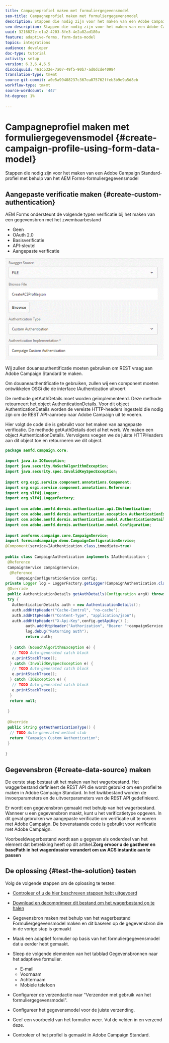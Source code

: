 ```yaml
---
title: Campagneprofiel maken met formuliergegevensmodel
seo-title: Campagneprofiel maken met formuliergegevensmodel
description: Stappen die nodig zijn voor het maken van een Adobe Campaign Standard-profiel met behulp van het AEM Forms-formuliergegevensmodel
seo-description: Stappen die nodig zijn voor het maken van een Adobe Campaign Standard-profiel met behulp van het AEM Forms-formuliergegevensmodel
uuid: 3216827e-e1a2-4203-8fe3-4e2a82ad180a
feature: adaptive-forms, form-data-model
topics: integrations
audience: developer
doc-type: tutorial
activity: setup
version: 6.3,6.4,6.5
discoiquuid: 461c532e-7a07-49f5-90b7-ad0dcde40984
translation-type: tm+mt
source-git-commit: a0e5a99408237c367ea075762ffeb3b9e9a5d8eb
workflow-type: tm+mt
source-wordcount: '447'
ht-degree: 1%

---
```



# Campagneprofiel maken met formuliergegevensmodel {#create-campaign-profile-using-form-data-model}

Stappen die nodig zijn voor het maken van een Adobe Campaign Standard-profiel met behulp van het AEM Forms-formuliergegevensmodel

## Aangepaste verificatie maken {#create-custom-authentication}

AEM Forms ondersteunt de volgende typen verificatie bij het maken van een gegevensbron met het zwembaarbestand

* Geen
* OAuth 2.0
* Basisverificatie
* API-sleutel
* Aangepaste verificatie

![campagne](assets/campaignfdm.gif)

Wij zullen douaneauthentificatie moeten gebruiken om REST vraag aan Adobe Campaign Standard te maken.

Om douaneauthentificatie te gebruiken, zullen wij een component moeten ontwikkelen OSGi die de interface IAuthentication uitvoert

De methode getAuthDetails moet worden geïmplementeerd. Deze methode retourneert het object AuthenticationDetails. Voor dit object AuthenticationDetails worden de vereiste HTTP-headers ingesteld die nodig zijn om de REST API-aanroep naar Adobe Campaign uit te voeren.

Hier volgt de code die is gebruikt voor het maken van aangepaste verificatie. De methode getAuthDetails doet al het werk. We maken een object AuthenticationDetails. Vervolgens voegen we de juiste HTTPHeaders aan dit object toe en retourneren we dit object.

```java
package aemfd.campaign.core;

import java.io.IOException;
import java.security.NoSuchAlgorithmException;
import java.security.spec.InvalidKeySpecException;

import org.osgi.service.component.annotations.Component;
import org.osgi.service.component.annotations.Reference;
import org.slf4j.Logger;
import org.slf4j.LoggerFactory;

import com.adobe.aemfd.dermis.authentication.api.IAuthentication;
import com.adobe.aemfd.dermis.authentication.exception.AuthenticationException;
import com.adobe.aemfd.dermis.authentication.model.AuthenticationDetails;
import com.adobe.aemfd.dermis.authentication.model.Configuration;

import aemforms.campaign.core.CampaignService;
import formsandcampaign.demo.CampaignConfigurationService;
@Component(service=IAuthentication.class,immediate=true)

public class CampaignAuthentication implements IAuthentication {
 @Reference
 CampaignService campaignService;
  @Reference
     CampaignConfigurationService config;
private Logger log = LoggerFactory.getLogger(CampaignAuthentication.class);
 @Override
 public AuthenticationDetails getAuthDetails(Configuration arg0) throws AuthenticationException {
 try {
   AuthenticationDetails auth = new AuthenticationDetails();
   auth.addHttpHeader("Cache-Control", "no-cache");
   auth.addHttpHeader("Content-Type", "application/json");
   auth.addHttpHeader("X-Api-Key",config.getApiKey() );
         auth.addHttpHeader("Authorization", "Bearer "+campaignService.getAccessToken());
         log.debug("Returning auth");
         return auth;
   
  } catch (NoSuchAlgorithmException e) {
   // TODO Auto-generated catch block
   e.printStackTrace();
  } catch (InvalidKeySpecException e) {
   // TODO Auto-generated catch block
   e.printStackTrace();
  } catch (IOException e) {
   // TODO Auto-generated catch block
   e.printStackTrace();
  }
  return null;
  
 }

 @Override
 public String getAuthenticationType() {
  // TODO Auto-generated method stub
  return "Campaign Custom Authentication";
 }

}
```

## Gegevensbron {#create-data-source} maken

De eerste stap bestaat uit het maken van het wagerbestand. Het waggerbestand definieert de REST API die wordt gebruikt om een profiel te maken in Adobe Campaign Standard. In het kwikbestand worden de invoerparameters en de uitvoerparameters van de REST API gedefinieerd.

Er wordt een gegevensbron gemaakt met behulp van het wagerbestand. Wanneer u een gegevensbron maakt, kunt u het verificatietype opgeven. In dit geval gebruiken we aangepaste verificatie om verificatie uit te voeren met Adobe Campaign. De bovenstaande code is gebruikt voor verificatie met Adobe Campaign.

Voorbeeldwagerbestand wordt aan u gegeven als onderdeel van het element dat betrekking heeft op dit artikel.**Zorg ervoor u de gastheer en basePath in het wagerdossier verandert om uw ACS instantie aan te passen**

## De oplossing {#test-the-solution} testen

Volg de volgende stappen om de oplossing te testen:
* [Controleer of u de hier beschreven stappen hebt uitgevoerd](aem-forms-with-campaign-standard-getting-started-tutorial.md)
* [Download en decomprimeer dit bestand om het wagerbestand op te halen](assets/create-acs-profile-swagger-file.zip)
* Gegevensbron maken met behulp van het wagerbestand
Formuliergegevensmodel maken en dit baseren op de gegevensbron die in de vorige stap is gemaakt
* Maak een adaptief formulier op basis van het formuliergegevensmodel dat u eerder hebt gemaakt.
* Sleep de volgende elementen van het tabblad Gegevensbronnen naar het adaptieve formulier.

   * E-mail
   * Voornaam
   * Achternaam
   * Mobiele telefoon

* Configureer de verzendactie naar &quot;Verzenden met gebruik van het formuliergegevensmodel&quot;.
* Configureer het gegevensmodel voor de juiste verzending.
* Geef een voorbeeld van het formulier weer. Vul de velden in en verzend deze.
* Controleer of het profiel is gemaakt in Adobe Campaign Standard.
